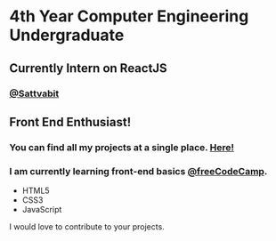 <h1>4th Year Computer Engineering Undergraduate</h1>

<h2> Currently Intern on ReactJS </h2>
<h3><a href="https://www.sattvabit.com/">@Sattvabit</a><h3>



<h2>Front End Enthusiast!</h2>

<h3>You can find all my projects at a single place. <a href="https://kevinkhachariya.github.io">Here!</a> </h3>
  <h3>I am currently learning front-end basics <a href="https://www.freecodecamp.org/kevin_khachariya">@freeCodeCamp</a>. </h3>
<ul>
<li>HTML5</li>
<li>CSS3</li>
<li>JavaScript</li>
</ul>

<p>I would love to contribute to your projects.</p>

